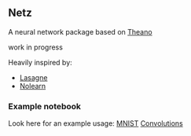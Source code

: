 ## Netz

A neural network package based on [Theano](http://deeplearning.net/software/theano/)

work in progress

Heavily inspired by:

* [Lasagne](https://github.com/benanne/Lasagne)
* [Nolearn](https://github.com/dnouri/nolearn)

### Example notebook

Look here for an example usage:
[MNIST](http://nbviewer.ipython.org/github/BenjaminBossan/netz/blob/master/MNIST.ipynb)
[Convolutions](http://nbviewer.ipython.org/github/BenjaminBossan/netz/blob/master/Convolutions.ipynb)